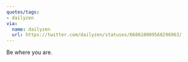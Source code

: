 ```yaml
---
quotes/tags:
- dailyzen
via:
  name: dailyzen
  url: https://twitter.com/dailyzen/statuses/668610009568296963/
---
```


Be where you are.